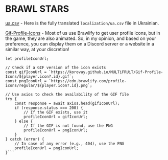 # BRAWL STARS
[ua.csv](https://github.com/Korovay/MULTiFRUiT/blob/main/ua.csv) - Here is the fully translated ```localization/ua.csv``` file in Ukrainian.

[Gif-Profile-Icons](https://github.com/Korovay/MULTiFRUiT/tree/main/Gif-Profile-Icons) - Most of us use Brawlify to get user profile icons, but in the game, they are also animated. So, in my opinion, and based on your preference, you can display them on a Discord server or a website in a similar way, at your discretion!


```// In the section where profileIconUrl is defined
let profileIconUrl;

// Check if a GIF version of the icon exists
const gifIconUrl = `https://korovay.github.io/MULTiFRUiT/Gif-Profile-Icons/${player.icon?.id}.gif`;
const pngIconUrl = `https://cdn.brawlify.com/profile-icons/regular/${player.icon?.id}.png`;

// Use axios to check the availability of the GIF file
try {
    const response = await axios.head(gifIconUrl);
    if (response.status === 200) {
        // If the GIF exists, use it
        profileIconUrl = gifIconUrl;
    } else {
        // If the GIF is not found, use the PNG
        profileIconUrl = pngIconUrl;
    }
} catch (error) {
    // In case of any error (e.g., 404), use the PNG
    profileIconUrl = pngIconUrl;
}```

